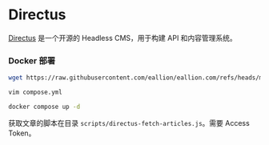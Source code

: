 # Directus

[Directus](https://directus.io/) 是一个开源的 Headless CMS，用于构建 API 和内容管理系统。

### Docker 部署

```bash
wget https://raw.githubusercontent.com/eallion/eallion.com/refs/heads/main/directus/compose.yml

vim compose.yml

docker compose up -d
```

获取文章的脚本在目录 `scripts/directus-fetch-articles.js`。需要 Access Token。
